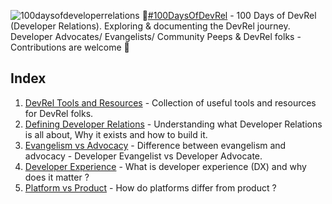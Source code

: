 ![100daysofdeveloperrelations](https://user-images.githubusercontent.com/19341550/63220474-038fd300-c1a6-11e9-93a0-e86d7fc518e5.jpg)
👋[#100DaysOfDevRel](https://twitter.com/search?q=%23100DaysOfDevRel&src=hashtag_click) - 
100 Days of DevRel (Developer Relations). Exploring &amp; documenting the DevRel journey. Developer Advocates/ Evangelists/ Community Peeps &amp; DevRel folks - Contributions are welcome 🎉

## Index

1. [DevRel Tools and Resources](00_devrel_resources_and_tools) - Collection of useful tools and resources for DevRel folks.
2. [Defining Developer Relations](01_defining_developer_relations) - Understanding what Developer Relations is all about, Why it exists and how to build it.
3. [Evangelism vs Advocacy](03_evangelism_vs_advocacy) - Difference between evangelism and advocacy - Developer Evangelist vs Developer Advocate.
4. [Developer Experience](04_dx_developer_experience) - What is developer experience (DX) and why does it matter ?
5. [Platform vs Product](02_platform_vs_product) - How do platforms differ from product ?
